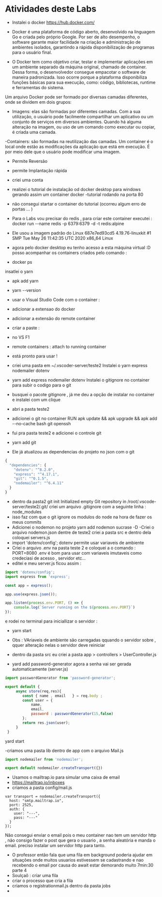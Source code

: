 # Atividades deste Labs 

- Instalei o docker https://hub.docker.com/

-  Docker é uma plataforma de código aberto, desenvolvido na linguagem Go e criada pelo próprio Google. 
Por ser de alto desempenho, o software garante maior facilidade na criação e administração de ambientes isolados, 
garantindo a rápida disponibilização de programas para o usuário final.

- O Docker tem como objetivo criar, testar e implementar aplicações em um ambiente separado da máquina original,
chamado de container. Dessa forma, o desenvolvedor consegue empacotar o software de maneira padronizada. 
Isso ocorre porque a plataforma disponibiliza funções básicas para sua execução,
como: código, bibliotecas, runtime e ferramentas do sistema.

Um arquivo Docker pode ser formado por diversas camadas diferentes, onde se dividem em dois grupos:

- Imagens: elas são formadas por diferentes camadas. Com a sua utilização, o usuário pode facilmente compartilhar 
um aplicativo ou um conjunto de serviços em diversos ambientes. Quando há alguma alteração na imagem, 
ou uso de um comando como executar ou copiar, é criada uma camada.

-Containers: são formadas na reutilização das camadas. Um container é o local onde estão as modificações da
aplicação que está em execução. É por meio dele que o usuário pode modificar uma imagem.

- Permite Reversão

- permite Implantação rápida

- criei uma conta 

- realizei o tutorial de instalação od docker desktop para windows gerando assim um container docker -tutorial rodando na porta 80 

-  não consegui startar o container do tutorial (ocorreu algum erro de portas ... ) 

- Para o Labs vou precisar do redis , para criar este container executei : 
docker run --name redis -p 6379:6379 -d -t redis:alpine
- Ele usou a imagem padrão do  Linux 687e7ed93cd5 4.19.76-linuxkit #1 SMP Tue May 26 11:42:35 UTC 2020 x86_64 Linux
- agora pelo docker desktop eu tenho acesso a esta máquina virtual :D 
posso acompanhar os containers criados pelo comando : 
- docker ps

 insatlei o yarn 
- apk add yarn
- yarn --version

- usar o Visual Studio Code com o container : 
- adicionar a extensao do docker 
- adicionar a extensão do remote container 
- criar a paste : 
- no VS F1 
- remote containers : attach to running container 

- está pronto para usar ! 

- criei uma pasta em ~/.vscoder-server/teste2
Instalei o yarn express nodemailer dotenv
- yarn add express nodemailer dotenv
Instalei o gitignore no container para subir o codigo para o git 
- busquei o pacote gitignore , já me deu a opção de instalar no container e instalei com um clique 
- abri a pasta teste2 

- adicionei o git no container 
RUN apk update && apk upgrade && apk add --no-cache bash git openssh
- fui pra pasta teste2 e adicionei o controle git 
- yarn add git 
- Ele já atualizou as dependencias do projeto no json com o git 
```Javascript
{
  "dependencies": {
    "dotenv": "^8.2.0",
    "express": "^4.17.1",
    "git": "^0.1.5",
    "nodemailer": "^6.4.11"
  }
}
```
- dentro da pasta2 git init 
Initialized empty Git repository in /root/.vscode-server/teste2/.git/
criei um arquivo .gitignore com a seguinte linha : node_modules
- isso faz com que o git ignore os modulos do node na hora de fazer os meus commits
- Adicionei o nodemon no projeto 
yarn add nodemon sucrase -D
-Criei o arquivo nodemon.json dentre de teste2 
criei a pasta src e dentro dela coloquei servers.js 
- import 'dotenv/config';
dotenv permite usar variaveis de ambiente 
- Criei o arquivo .env na pasta teste 2 e coloquei a o comando : PORT=8080
.env é bom para usar com variaveis imutaveis como credeciasi de acesso , servidor etc... 
- editei e meu server.js ficou assim : 
```Javascript 
import 'dotenv/config';
import express from 'express'; 

const app = express();

app.use(express.json());

app.listen(process.env.PORT, () => {
    console.log(`Server running on the ${process.env.PORT}`)
});
```
e rodei no terminal para iniciallizar o servidor : 
- yarn start
- Obs : VAriaveis de ambiente são carregadas qquando o servidor sobre , qquer alteração nelas o servidor deve reiniciar 

- dentro da pasta src eu criei a pasta app > controllers > UserController.js 
- yard add password-generator 
agora a senha vai ser gerada automaticamente (server.js) 
```Javascript
import passwordGenerator from 'password-generator';

export default {
     async store(req,res){
        const { name , email   } = req.body ; 
        const user = {
            name, 
            email, 
            password : passwordGenerator(15,false)
        };
        return res.json(user);
     }
 }
 ```
 yard start
 
 -criamos uma pasta lib dentro de app com o arquivo Mail.js 
 ```Javascript 
import nodemailer from 'nodemailer';

export default nodemailer.createTransport({})
```

- Usamos o mailtrap.io para simular uma caixa de email 
- https://mailtrap.io/inboxes
- criamos a pasta config/mail.js 
``` Usei minhas credenciais 
var transport = nodemailer.createTransport({
  host: "smtp.mailtrap.io",
  port: 2525,
  auth: {
    user: "---",
    pass: "---"
  }
});
```

Não consegui enviar o email pois o meu container nao tem um servidor http , não consigo fazer o post que gera o usuario , a senha aleatória e manda o email. preciso instalar um servidor http para tanto. 

 
- O professor então fala que uma fila em background poderia ajudar em situações onde muitos usuarios estivessem se cadastrando e nao recebendo o email por causa do await estar demorando muito 
7min:30 parte 4 
- Soulçaõ : criar uma fila 
- criar o processo que cria a fila 
- criamos o registrationmail.js dentro da pasta jobs 
- 














